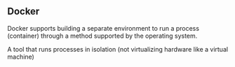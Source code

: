## Docker 

Docker supports building a separate environment to run a process (container) through a method supported by the operating system.

A tool that runs processes in isolation (not virtualizing hardware like a virtual machine)


